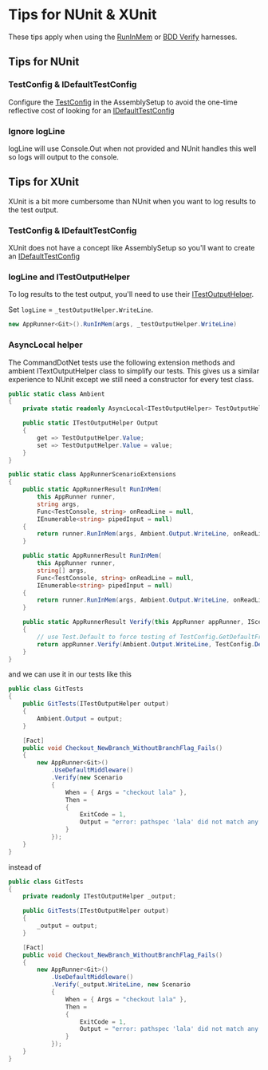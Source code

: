 # Tips for NUnit & XUnit

These tips apply when using the [RunInMem](run-in-mem.md) or [BDD Verify](bdd.md) harnesses.

## Tips for NUnit

### TestConfig & IDefaultTestConfig

Configure the [TestConfig](test-config.md) in the AssemblySetup to avoid the one-time reflective cost of looking for an [IDefaultTestConfig](test-config.md#idefaulttestconfig)

### Ignore logLine

logLine will use Console.Out when not provided and NUnit handles this well so logs will output to the console. 

## Tips for XUnit

XUnit is a bit more cumbersome than NUnit when you want to log results to the test output.

### TestConfig & IDefaultTestConfig

XUnit does not have a concept like AssemblySetup so you'll want to create an [IDefaultTestConfig](test-config.md#idefaulttestconfig)

### logLine and ITestOutputHelper

To log results to the test output, you'll need to use their [ITestOutputHelper](https://xunit.net/docs/capturing-output).

Set `logLine` = `_testOutputHelper.WriteLine`.

```c#
new AppRunner<Git>().RunInMem(args, _testOutputHelper.WriteLine)
```

### AsyncLocal helper

The CommandDotNet tests use the following extension methods and ambient ITextOutputHelper class to simplify our tests. This gives us a similar experience to NUnit except we still need a constructor for every test class.

```c#
public static class Ambient
{
    private static readonly AsyncLocal<ITestOutputHelper> TestOutputHelper = new AsyncLocal<ITestOutputHelper>();

    public static ITestOutputHelper Output
    {
        get => TestOutputHelper.Value;
        set => TestOutputHelper.Value = value;
    }
}

public static class AppRunnerScenarioExtensions
{
    public static AppRunnerResult RunInMem(
        this AppRunner runner,
        string args,
        Func<TestConsole, string> onReadLine = null,
        IEnumerable<string> pipedInput = null)
    {
        return runner.RunInMem(args, Ambient.Output.WriteLine, onReadLine, pipedInput);
    }

    public static AppRunnerResult RunInMem(
        this AppRunner runner,
        string[] args,
        Func<TestConsole, string> onReadLine = null,
        IEnumerable<string> pipedInput = null)
    {
        return runner.RunInMem(args, Ambient.Output.WriteLine, onReadLine, pipedInput);
    }

    public static AppRunnerResult Verify(this AppRunner appRunner, IScenario scenario)
    {
        // use Test.Default to force testing of TestConfig.GetDefaultFromSubClass()
        return appRunner.Verify(Ambient.Output.WriteLine, TestConfig.Default, scenario);
    }
}
```
and we can use it in our tests like this

```c#
public class GitTests
{
    public GitTests(ITestOutputHelper output)
    {
        Ambient.Output = output;
    }

    [Fact]
    public void Checkout_NewBranch_WithoutBranchFlag_Fails()
    {
        new AppRunner<Git>()
            .UseDefaultMiddleware()
            .Verify(new Scenario
            {
                When = { Args = "checkout lala" },
                Then =
                {
                    ExitCode = 1,
                    Output = "error: pathspec 'lala' did not match any file(s) known to git"
                }
            });
    }
}
```

instead of 

```c#
public class GitTests
{
    private readonly ITestOutputHelper _output;

    public GitTests(ITestOutputHelper output)
    {
        _output = output;
    }

    [Fact]
    public void Checkout_NewBranch_WithoutBranchFlag_Fails()
    {
        new AppRunner<Git>()
            .UseDefaultMiddleware()
            .Verify(_output.WriteLine, new Scenario
            {
                When = { Args = "checkout lala" },
                Then =
                {
                    ExitCode = 1,
                    Output = "error: pathspec 'lala' did not match any file(s) known to git"
                }
            });
    }
}
```
